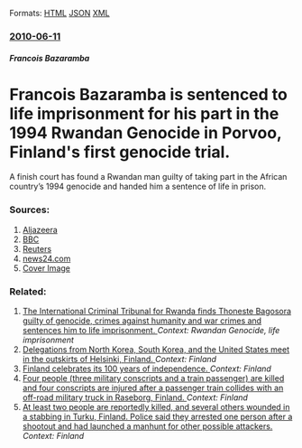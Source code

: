 
Formats: [HTML](/news/2010/06/11/franassois-bazaramba-is-sentenced-to-life-imprisonment-for-his-part-in-the-1994-rwandan-genocide-in-porvoo-finland-s-first-genocide-trial.html)  [JSON](/news/2010/06/11/franassois-bazaramba-is-sentenced-to-life-imprisonment-for-his-part-in-the-1994-rwandan-genocide-in-porvoo-finland-s-first-genocide-trial.json)  [XML](/news/2010/06/11/franassois-bazaramba-is-sentenced-to-life-imprisonment-for-his-part-in-the-1994-rwandan-genocide-in-porvoo-finland-s-first-genocide-trial.xml)  

### [2010-06-11](/news/2010/06/11/index.md)

##### Francois Bazaramba
# Francois Bazaramba is sentenced to life imprisonment for his part in the 1994 Rwandan Genocide in Porvoo, Finland's first genocide trial. 

A finish court has found a Rwandan man guilty of taking part in the African country’s 1994 genocide and handed him a sentence of life in prison. 


### Sources:

1. [Aljazeera](http://english.aljazeera.net/news/europe/2010/06/201061114131567652.html)
2. [BBC](http://news.bbc.co.uk/2/hi/world/africa/10294529.stm)
3. [Reuters](http://uk.reuters.com/article/idUKTRE65A25320100611)
4. [news24.com](http://www.news24.com/Africa/News/Rwandan-jailed-for-life-20100611)
4. [Cover Image](http://graph.facebook.com/10227041841/picture)

### Related:

1. [ The International Criminal Tribunal for Rwanda finds Thoneste Bagosora guilty of genocide, crimes against humanity and war crimes and sentences him to life imprisonment. ](/news/2008/12/18/the-international-criminal-tribunal-for-rwanda-finds-theoneste-bagosora-guilty-of-genocide-crimes-against-humanity-and-war-crimes-and-sent.md) _Context: Rwandan Genocide, life imprisonment_
2. [Delegations from North Korea, South Korea, and the United States meet in the outskirts of Helsinki, Finland. ](/news/2018/03/20/delegations-from-north-korea-south-korea-and-the-united-states-meet-in-the-outskirts-of-helsinki-finland.md) _Context: Finland_
3. [Finland celebrates its 100 years of independence. ](/news/2017/12/6/finland-celebrates-its-100-years-of-independence.md) _Context: Finland_
4. [Four people (three military conscripts and a train passenger) are killed and four conscripts are injured after a passenger train collides with an off-road military truck in Raseborg, Finland. ](/news/2017/10/26/four-people-three-military-conscripts-and-a-train-passenger-are-killed-and-four-conscripts-are-injured-after-a-passenger-train-collides-wi.md) _Context: Finland_
5. [At least two people are reportedly killed, and several others wounded in a stabbing in Turku, Finland. Police said they arrested one person after a shootout and had launched a manhunt for other possible attackers. ](/news/2017/08/18/at-least-two-people-are-reportedly-killed-and-several-others-wounded-in-a-stabbing-in-turku-finland-police-said-they-arrested-one-person.md) _Context: Finland_
